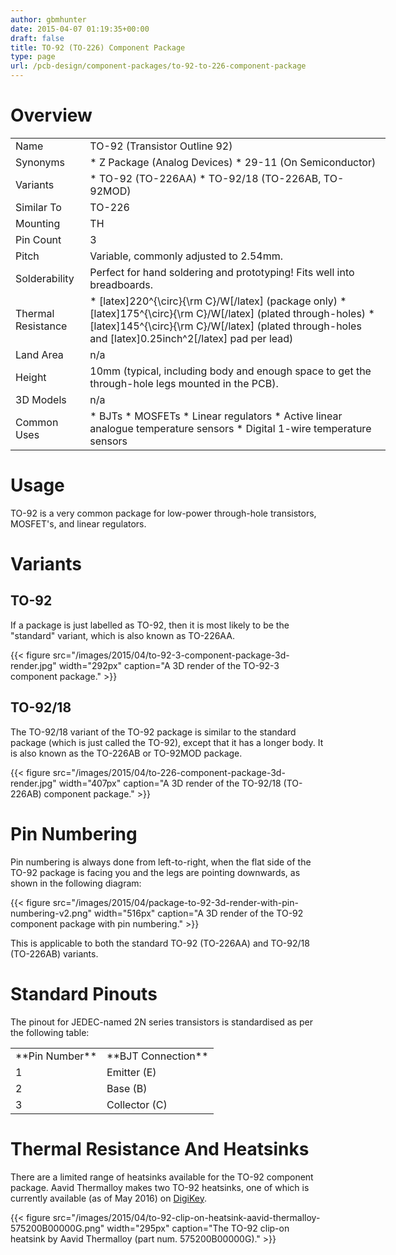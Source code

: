 ```yaml
---
author: gbmhunter
date: 2015-04-07 01:19:35+00:00
draft: false
title: TO-92 (TO-226) Component Package
type: page
url: /pcb-design/component-packages/to-92-to-226-component-package
---
```


# Overview

<table style="width: 600px;" ><tbody ><tr >
<td >Name
</td>
<td >TO-92 (Transistor Outline 92)
</td></tr><tr >
<td >Synonyms
</td>
<td >  * Z Package (Analog Devices)  * 29-11 (On Semiconductor)
</td></tr><tr >
<td >Variants
</td>
<td >  * TO-92 (TO-226AA)  * TO-92/18 (TO-226AB, TO-92MOD)
</td></tr><tr >
<td >Similar To
</td>
<td >TO-226
</td></tr><tr >
<td >Mounting
</td>
<td >TH
</td></tr><tr >
<td >Pin Count
</td>
<td >3
</td></tr><tr >
<td >Pitch
</td>
<td >Variable, commonly adjusted to 2.54mm.
</td></tr><tr >
<td >Solderability
</td>
<td >Perfect for hand soldering and prototyping! Fits well into breadboards.
</td></tr><tr >
<td >Thermal Resistance
</td>
<td >  * [latex]220^{\circ}{\rm C}/W[/latex] (package only)  * [latex]175^{\circ}{\rm C}/W[/latex] (plated through-holes)  * [latex]145^{\circ}{\rm C}/W[/latex] (plated through-holes and [latex]0.25inch^2[/latex] pad per lead)
</td></tr><tr >
<td >Land Area
</td>
<td >n/a
</td></tr><tr >
<td >Height
</td>
<td >10mm (typical, including body and enough space to get the through-hole legs mounted in the PCB).
</td></tr><tr >
<td >3D Models
</td>
<td >n/a
</td></tr><tr >
<td >Common Uses
</td>
<td >  * BJTs  * MOSFETs  * Linear regulators  * Active linear analogue temperature sensors  * Digital 1-wire temperature sensors
</td></tr></tbody></table>

# Usage

TO-92 is a very common package for low-power through-hole transistors, MOSFET's, and linear regulators.

# Variants

## TO-92

If a package is just labelled as TO-92, then it is most likely to be the "standard" variant, which is also known as TO-226AA.

{{< figure src="/images/2015/04/to-92-3-component-package-3d-render.jpg" width="292px" caption="A 3D render of the TO-92-3 component package."  >}}

## TO-92/18

The TO-92/18 variant of the TO-92 package is similar to the standard package (which is just called the TO-92), except that it has a longer body. It is also known as the TO-226AB or TO-92MOD package.

{{< figure src="/images/2015/04/to-226-component-package-3d-render.jpg" width="407px" caption="A 3D render of the TO-92/18 (TO-226AB) component package."  >}}

# Pin Numbering

Pin numbering is always done from left-to-right, when the flat side of the TO-92 package is facing you and the legs are pointing downwards, as shown in the following diagram:

{{< figure src="/images/2015/04/package-to-92-3d-render-with-pin-numbering-v2.png" width="516px" caption="A 3D render of the TO-92 component package with pin numbering."  >}}

This is applicable to both the standard TO-92 (TO-226AA) and TO-92/18 (TO-226AB) variants.

# Standard Pinouts

The pinout for JEDEC-named 2N series transistors is standardised as per the following table:

<table ><tbody ><tr >
<td >**Pin Number**
</td>
<td >**BJT Connection**
</td></tr><tr >
<td >1
</td>
<td >Emitter (E)
</td></tr><tr >
<td >2
</td>
<td >Base (B)
</td></tr><tr >
<td >3
</td>
<td >Collector (C)
</td></tr></tbody></table>

# Thermal Resistance And Heatsinks

There are a limited range of heatsinks available for the TO-92 component package. Aavid Thermalloy makes two TO-92 heatsinks, one of which is currently available (as of May 2016) on [DigiKey](http://www.digikey.com/product-detail/en/575200B00000G/HS251-ND/269309).

{{< figure src="/images/2015/04/to-92-clip-on-heatsink-aavid-thermalloy-575200B00000G.png" width="295px" caption="The TO-92 clip-on heatsink by Aavid Thermalloy (part num. 575200B00000G)."  >}}
